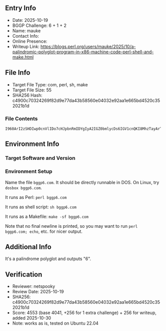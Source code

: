 ## Entry Info

- Date: 2025-10-19
- BGGP Challenge: 6 + 1 + 2
- Name: mauke
- Contact Info: 
- Online Presence: 
- Writeup Link: https://blogs.perl.org/users/mauke/2025/10/a-palindromic-polyglot-program-in-x86-machine-code-perl-shell-and-make.html


## File Info

- Target File Type: com, perl, sh, make
- Target File Size: 55
- SHA256 Hash: c4900c70324269f82d9e77da43b58560e04032e92aa1e665bd4520c352021b1d

### File Contents

```
I960ArI2zSHDIwp0cnVlIDo7cHJpbnRmIDYgIyA2IGZ0bmlycDs6IGV1cnQKI8MhzTayArTeIw==
```

## Environment Info

### Target Software and Version

### Environment Setup

Name the file `bggp6.com`. It should be directly runnable in DOS. On Linux, try `dosbox bggp6.com`.

It runs as Perl: `perl bggp6.com`

It runs as shell script: `sh bggp6.com`

It runs as a Makefile: `make -sf bggp6.com`

Note that no final newline is printed, so you may want to run `perl bggp6.com; echo`, etc. for nicer output.

## Additional Info

It's a palindrome polyglot and outputs "6".


## Verification 

- Reviewer: netspooky
- Review Date: 2025-10-19
- SHA256: c4900c70324269f82d9e77da43b58560e04032e92aa1e665bd4520c352021b1d
- Score: 4553 (base 4041, +256 for 1 extra challenge) + 256 for writeup, added 2025-10-30
- Note: works as is, tested on Ubuntu 22.04

